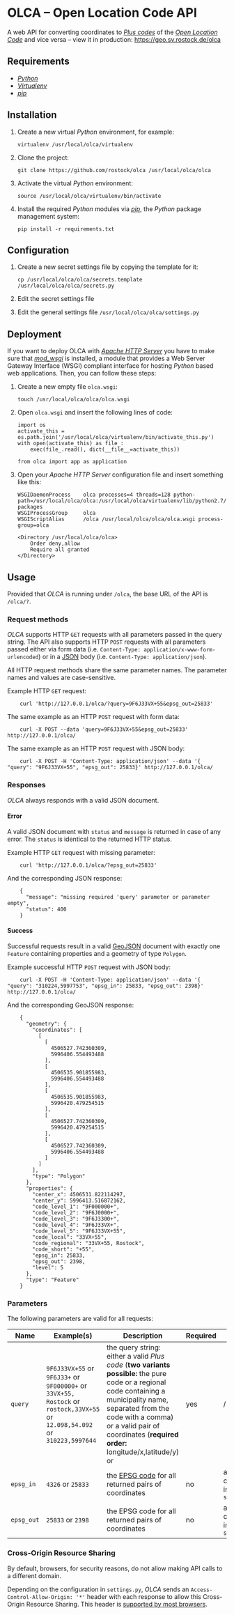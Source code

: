 # OLCA – Open Location Code API

A web API for converting coordinates to [*Plus codes*](https://plus.codes) of the [*Open Location Code*](https://github.com/google/open-location-code) and vice versa – view it in production: https://geo.sv.rostock.de/olca

## Requirements

*   [*Python*](https://www.python.org)
*   [*Virtualenv*](https://virtualenv.pypa.io)
*   [*pip*](http://pip.pypa.io)

## Installation

1.  Create a new virtual *Python* environment, for example:

        virtualenv /usr/local/olca/virtualenv
        
1.  Clone the project:

        git clone https://github.com/rostock/olca /usr/local/olca/olca
        
1.  Activate the virtual *Python* environment:

        source /usr/local/olca/virtualenv/bin/activate
        
1.  Install the required *Python* modules via [*pip*](https://pip.pypa.io), the *Python* package management system:

        pip install -r requirements.txt

## Configuration

1.  Create a new secret settings file by copying the template for it:

        cp /usr/local/olca/olca/secrets.template /usr/local/olca/olca/secrets.py
        
1.  Edit the secret settings file 
1.  Edit the general settings file `/usr/local/olca/olca/settings.py`

## Deployment

If you want to deploy OLCA with [*Apache HTTP Server*](https://httpd.apache.org) you have to make sure that [*mod_wsgi*](https://modwsgi.readthedocs.io) is installed, a module that provides a Web Server Gateway Interface (WSGI) compliant interface for hosting *Python* based web applications. Then, you can follow these steps:

1.  Create a new empty file `olca.wsgi`:

        touch /usr/local/olca/olca/olca.wsgi
        
1.  Open `olca.wsgi` and insert the following lines of code:
    
        import os
        activate_this = os.path.join('/usr/local/olca/virtualenv/bin/activate_this.py')
        with open(activate_this) as file_:
            exec(file_.read(), dict(__file__=activate_this))

        from olca import app as application

1.  Open your *Apache HTTP Server* configuration file and insert something like this:
    
        WSGIDaemonProcess    olca processes=4 threads=128 python-path=/usr/local/olca/olca:/usr/local/olca/virtualenv/lib/python2.7/site-packages
        WSGIProcessGroup     olca
        WSGIScriptAlias      /olca /usr/local/olca/olca/olca.wsgi process-group=olca
        
        <Directory /usr/local/olca/olca>
            Order deny,allow
            Require all granted
        </Directory>

## Usage

Provided that *OLCA* is running under `/olca`, the base URL of the API is `/olca/?`.

### Request methods

*OLCA* supports HTTP `GET` requests with all parameters passed in the query string. The API also supports HTTP `POST` requests with all parameters passed either via form data (i.e. `Content-Type: application/x-www-form-urlencoded`) or in a [JSON](https://www.json.org) body (i.e. `Content-Type: application/json`).

All HTTP request methods share the same parameter names. The parameter names and values are case-sensitive.

Example HTTP `GET` request:

        curl 'http://127.0.0.1/olca/?query=9F6J33VX+55&epsg_out=25833'

The same example as an HTTP `POST` request with form data:

        curl -X POST --data 'query=9F6J33VX+55&epsg_out=25833' http://127.0.0.1/olca/

The same example as an HTTP `POST` request with JSON body:

        curl -X POST -H 'Content-Type: application/json' --data '{ "query": "9F6J33VX+55", "epsg_out": 25833}' http://127.0.0.1/olca/

### Responses

*OLCA* always responds with a valid JSON document.

#### Error

A valid JSON document with `status` and `message` is returned in case of any error. The `status` is identical to the returned HTTP status.

Example HTTP `GET` request with missing parameter:

        curl 'http://127.0.0.1/olca/?epsg_out=25833'

And the corresponding JSON response:

        {
          "message": "missing required 'query' parameter or parameter empty",
          "status": 400
        }

#### Success

Successful requests result in a valid [GeoJSON](http://geojson.org) document with exactly one `Feature` containing properties and a geometry of type `Polygon`.

Example successful HTTP `POST` request with JSON body:

        curl -X POST -H 'Content-Type: application/json' --data '{ "query": "310224,5997753", "epsg_in": 25833, "epsg_out": 2398}' http://127.0.0.1/olca/

And the corresponding GeoJSON response:

        {
          "geometry": {
            "coordinates": [
              [
                [
                  4506527.742360309,
                  5996406.554493488
                ],
                [
                  4506535.901855983,
                  5996406.554493488
                ],
                [
                  4506535.901855983,
                  5996420.479254515
                ],
                [
                  4506527.742360309,
                  5996420.479254515
                ],
                [
                  4506527.742360309,
                  5996406.554493488
                ]
              ]
            ],
            "type": "Polygon"
          },
          "properties": {
            "center_x": 4506531.822114297,
            "center_y": 5996413.516872162,
            "code_level_1": "9F000000+",
            "code_level_2": "9F6J0000+",
            "code_level_3": "9F6J3300+",
            "code_level_4": "9F6J33VX+",
            "code_level_5": "9F6J33VX+55",
            "code_local": "33VX+55",
            "code_regional": "33VX+55, Rostock",
            "code_short": "+55",
            "epsg_in": 25833,
            "epsg_out": 2398,
            "level": 5
          },
          "type": "Feature"
        }

### Parameters

The following parameters are valid for all requests:

| Name | Example(s) | Description | Required | Default |
| --- | --- | --- | --- | --- |
| `query` | `9F6J33VX+55` or `9F6J33+` or `9F000000+` or `33VX+55, Rostock` or `rostock,33VX+55` or `12.098,54.092` or `310223,5997644` | the query string: either a valid *Plus code* (**two variants possible:** the pure code or a regional code containing a municipality name, separated from the code with a comma) or a valid pair of coordinates (**required order:** longitude/x,latitude/y) or | yes | / |
| `epsg_in` | `4326` or `25833` | the [EPSG code](http://www.epsg.org) for all returned pairs of coordinates | no | as configured in `settings.py` |
| `epsg_out` | `25833` or `2398` | the EPSG code for all returned pairs of coordinates | no | as configured in `settings.py` |

### Cross-Origin Resource Sharing

By default, browsers, for security reasons, do not allow making API calls to a different domain.

Depending on the configuration in `settings.py`, *OLCA* sends an `Access-Control-Allow-Origin: '*'` header with each response to allow this Cross-Origin Resource Sharing. This header is [supported by most browsers](https://caniuse.com/#search=cors).